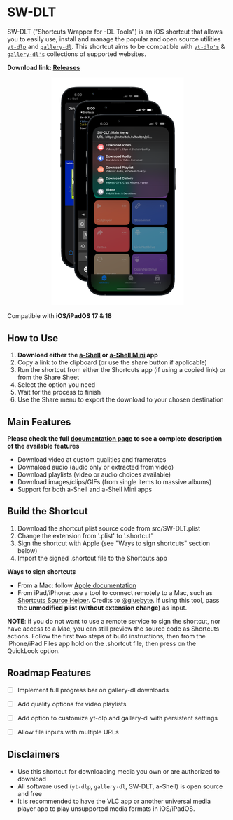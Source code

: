# SW-DLT

SW-DLT ("Shortcuts Wrapper for -DL Tools") is an iOS shortcut that allows you to easily use, install and manage the popular and open source utilities [`yt-dlp`](https://github.com/yt-dlp/yt-dlp) and [`gallery-dl`](https://github.com/mikf/gallery-dl). This shortcut aims to be compatible with [`yt-dlp's`](https://github.com/yt-dlp/yt-dlp/blob/master/supportedsites.md) & [`gallery-dl's`](https://github.com/mikf/gallery-dl/blob/master/docs/supportedsites.md) collections of supported websites.

**Download link: [Releases](https://github.com/net00-1/SW-DLT/releases)**
<div align="center">
  <img src="images/all_stages.png" width="60%"/>
</div>

Compatible with **iOS/iPadOS 17 & 18**
## How to Use
1. **Download either the [a-Shell](https://apps.apple.com/us/app/a-shell/id1473805438) or [a-Shell Mini](https://apps.apple.com/us/app/a-shell-mini/id1543537943) app**
2. Copy a link to the clipboard (or use the share button if applicable)
3. Run the shortcut from either the Shortcuts app (if using a copied link) or from the Share Sheet
4. Select the option you need
5. Wait for the process to finish
6. Use the Share menu to export the download to your chosen destination

## Main Features
**Please check the full [documentation page](https://github.com/net00-1/SW-DLT/blob/master/Docs.md) to see a complete description of the available features**

- Download video at custom qualities and framerates
- Downaload audio (audio only or extracted from video)
- Download playlists (video or audio choices available)
- Download images/clips/GIFs (from single items to massive albums)
- Support for both a-Shell and a-Shell Mini apps

## Build the Shortcut
1. Download the shortcut plist source code from src/SW-DLT.plist
2. Change the extension from '.plist' to '.shortcut'
3. Sign the shortcut with Apple (see "Ways to sign shortcuts" section below)
4. Import the signed .shortcut file to the Shortcuts app

**Ways to sign shortcuts**
- From a Mac: follow [Apple documentation](https://support.apple.com/guide/shortcuts-mac/run-shortcuts-from-the-command-line-apd455c82f02/mac)
- From iPad/iPhone: use a tool to connect remotely to a Mac, such as [Shortcuts Source Helper](https://routinehub.co/shortcut/10060/). Credits to [@gluebyte](https://routinehub.co/user/gluebyte). If using this tool, pass the **unmodified plist (without extension change)** as input. 

**NOTE**: if you do not want to use a remote service to sign the shortcut, nor have access to a Mac, you can still preview the source code as Shortcuts actions. Follow the first two steps of build instructions, then from the iPhone/iPad Files app hold on the .shortcut file, then press on the QuickLook option.

## Roadmap Features

- [ ] Implement full progress bar on gallery-dl downloads

- [ ] Add quality options for video playlists

- [ ] Add option to customize yt-dlp and gallery-dl with persistent settings

- [ ] Allow file inputs with multiple URLs

## Disclaimers
- Use this shortcut for downloading media you own or are authorized to download
- All software used (`yt-dlp`, `gallery-dl`, SW-DLT, a-Shell) is open source and free
- It is recommended to have the VLC app or another universal media player app to play unsupported media formats in iOS/iPadOS.
